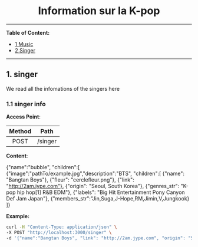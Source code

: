 <h1 align="center" id="0">Information sur la K-pop</h1>



---

**Table of Content:**


- [1 Music](#music)
- [2 Singer](#singer)

---


<h2 id="singer">1. singer</h2>

We read all the infomations of the singers here

<h3 id="singer-insert">1.1 singer info </h3>


**Access Point**:

| Method | Path |
|:----------------:|:----------------:|
| POST | /singer |

**Content**:

{"name":"bubble", "children":[
{"image":"pathTo/example.jpg","description":"BTS",
"children":[
    {"name": "Bangtan Boys"},
    {"fleur": "cerclefleur.png"},
    {"link": "http://2am.jype.com"},
    {"origin": "Seoul, South Korea"},
    {"genres_str": "K-pop hip hop[1] R&B EDM"},
    {"labels": "Big Hit Entertainment Pony Canyon Def Jam Japan"},
    {"members_str":"Jin,Suga,J-Hope,RM,Jimin,V,Jungkook}
]}

**Example:**

~~~bash
curl -H "Content-Type: application/json" \
-X POST "http://localhost:3000/singer" \
-d '{"name":"Bangtan Boys", "link": "http://2am.jype.com", "origin": "Seoul, South Korea","genres_str": "K-pop hip hop[1] R&B EDM","labels": "Big Hit Entertainment Pony Canyon Def Jam Japan","members_str":"Jin,Suga,J-Hope,RM,Jimin,V,Jungkook}'

~~~
